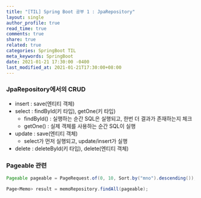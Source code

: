 ```yaml
---
title: "[TIL] Spring Boot 공부 1 : JpaRepository"
layout: single
author_profile: true
read_time: true
comments: true
share: true
related: true
categories: SpringBoot TIL
meta_keywords: SpringBoot
date: 2021-01-21 17:30:00 -0400
last_modified_at: 2021-01-21T17:30:00+08:00
---
```


### JpaRepository에서의 CRUD
- insert : save(엔티티 객체)
- select : findById(키 타입), getOne(키 타입)
  - findById() : 실행하는 순간 SQL은 실행되고, 한번 더 결과가 존재하는지 체크
  - getOne() : 실제 객체를 사용하는 순간 SQL이 실행
- update : save(엔티티 객체)
  - select가 먼저 실행되고, update/insert가 실행
- delete : deleteById(키 타입), delete(엔티티 객체)

### Pageable 관련
```java
Pageable pageable = PageRequest.of(0, 10, Sort.by("mno").descending());

Page<Memo> result = memoRepository.findAll(pageable);
```
